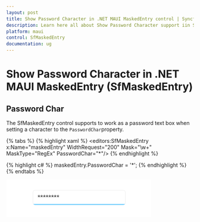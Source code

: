 ```yaml
---
layout: post
title: Show Password Character in .NET MAUI MaskedEntry control | Syncfusion
description: Learn here all about Show Password Character support iin Syncfusion .NET MAUI Masked Entry (SfMaskedEntry) control and more.
platform: maui
control: SfMaskedEntry
documentation: ug 
---
```


# Show Password Character in .NET MAUI MaskedEntry (SfMaskedEntry)

## Password Char

The SfMaskedEntry control supports to work as a password text box when setting a character to the `PasswordChar`property.

{% tabs %}
{% highlight xaml %}
 <editors:SfMaskedEntry x:Name="maskedEntry"
                        WidthRequest="200"
                        Mask="\w+" 
                        MaskType="RegEx" 
                        PasswordChar="*"/>
{% endhighlight %}

{% highlight c# %}
maskedEntry.PasswordChar = '*';
{% endhighlight %}
{% endtabs %}

![Show Password Char](MaskedEntry_Images/MaskedEntry_PasswordChar.png)

